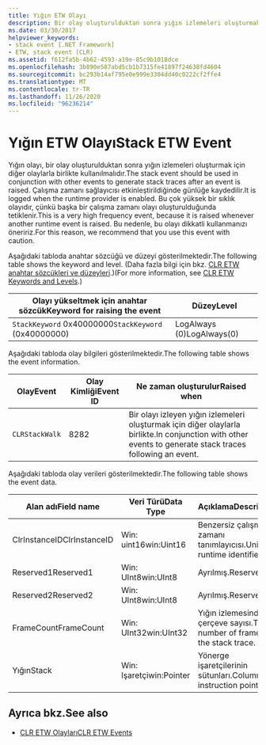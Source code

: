 ```yaml
---
title: Yığın ETW Olayı
description: Bir olay oluşturulduktan sonra yığın izlemeleri oluşturmak için diğer olaylarla birlikte kullanılması gereken Stack ETW olayı hakkında bilgi edinin.
ms.date: 03/30/2017
helpviewer_keywords:
- stack event [.NET Framework]
- ETW, stack event (CLR)
ms.assetid: f612fa5b-4b62-4593-a19e-85c9b1018dce
ms.openlocfilehash: 3b890e587abd5cb1b7315fe41897f24638fd4604
ms.sourcegitcommit: bc293b14af795e0e999e3304dd40c0222cf2ffe4
ms.translationtype: MT
ms.contentlocale: tr-TR
ms.lasthandoff: 11/26/2020
ms.locfileid: "96236214"
---
```

# <a name="stack-etw-event"></a><span data-ttu-id="75f06-103">Yığın ETW Olayı</span><span class="sxs-lookup"><span data-stu-id="75f06-103">Stack ETW Event</span></span>

<span data-ttu-id="75f06-104">Yığın olayı, bir olay oluşturulduktan sonra yığın izlemeleri oluşturmak için diğer olaylarla birlikte kullanılmalıdır.</span><span class="sxs-lookup"><span data-stu-id="75f06-104">The stack event should be used in conjunction with other events to generate stack traces after an event is raised.</span></span> <span data-ttu-id="75f06-105">Çalışma zamanı sağlayıcısı etkinleştirildiğinde günlüğe kaydedilir.</span><span class="sxs-lookup"><span data-stu-id="75f06-105">It is logged when the runtime provider is enabled.</span></span> <span data-ttu-id="75f06-106">Bu çok yüksek bir sıklık olayıdır, çünkü başka bir çalışma zamanı olayı oluşturulduğunda tetiklenir.</span><span class="sxs-lookup"><span data-stu-id="75f06-106">This is a very high frequency event, because it is raised whenever another runtime event is raised.</span></span> <span data-ttu-id="75f06-107">Bu nedenle, bu olayı dikkatli kullanmanızı öneririz.</span><span class="sxs-lookup"><span data-stu-id="75f06-107">For this reason, we recommend that you use this event with caution.</span></span>  
  
 <span data-ttu-id="75f06-108">Aşağıdaki tabloda anahtar sözcüğü ve düzeyi gösterilmektedir.</span><span class="sxs-lookup"><span data-stu-id="75f06-108">The following table shows the keyword and level.</span></span> <span data-ttu-id="75f06-109">(Daha fazla bilgi için bkz. [CLR ETW anahtar sözcükleri ve düzeyleri](clr-etw-keywords-and-levels.md).)</span><span class="sxs-lookup"><span data-stu-id="75f06-109">(For more information, see [CLR ETW Keywords and Levels](clr-etw-keywords-and-levels.md).)</span></span>  
  
|<span data-ttu-id="75f06-110">Olayı yükseltmek için anahtar sözcük</span><span class="sxs-lookup"><span data-stu-id="75f06-110">Keyword for raising the event</span></span>|<span data-ttu-id="75f06-111">Düzey</span><span class="sxs-lookup"><span data-stu-id="75f06-111">Level</span></span>|  
|-----------------------------------|-----------|  
|<span data-ttu-id="75f06-112">`StackKeyword` 0x40000000</span><span class="sxs-lookup"><span data-stu-id="75f06-112">`StackKeyword` (0x40000000)</span></span>|<span data-ttu-id="75f06-113">LogAlways (0)</span><span class="sxs-lookup"><span data-stu-id="75f06-113">LogAlways(0)</span></span>|  
  
 <span data-ttu-id="75f06-114">Aşağıdaki tabloda olay bilgileri gösterilmektedir.</span><span class="sxs-lookup"><span data-stu-id="75f06-114">The following table shows the event information.</span></span>  
  
|<span data-ttu-id="75f06-115">Olay</span><span class="sxs-lookup"><span data-stu-id="75f06-115">Event</span></span>|<span data-ttu-id="75f06-116">Olay Kimliği</span><span class="sxs-lookup"><span data-stu-id="75f06-116">Event ID</span></span>|<span data-ttu-id="75f06-117">Ne zaman oluşturulur</span><span class="sxs-lookup"><span data-stu-id="75f06-117">Raised when</span></span>|  
|-----------|--------------|-----------------|  
|`CLRStackWalk`|<span data-ttu-id="75f06-118">82</span><span class="sxs-lookup"><span data-stu-id="75f06-118">82</span></span>|<span data-ttu-id="75f06-119">Bir olayı izleyen yığın izlemeleri oluşturmak için diğer olaylarla birlikte.</span><span class="sxs-lookup"><span data-stu-id="75f06-119">In conjunction with other events to generate stack traces following an event.</span></span>|  
  
 <span data-ttu-id="75f06-120">Aşağıdaki tabloda olay verileri gösterilmektedir.</span><span class="sxs-lookup"><span data-stu-id="75f06-120">The following table shows the event data.</span></span>  
  
|<span data-ttu-id="75f06-121">Alan adı</span><span class="sxs-lookup"><span data-stu-id="75f06-121">Field name</span></span>|<span data-ttu-id="75f06-122">Veri Türü</span><span class="sxs-lookup"><span data-stu-id="75f06-122">Data Type</span></span>|<span data-ttu-id="75f06-123">Açıklama</span><span class="sxs-lookup"><span data-stu-id="75f06-123">Description</span></span>|  
|----------------|---------------|-----------------|  
|<span data-ttu-id="75f06-124">ClrInstanceID</span><span class="sxs-lookup"><span data-stu-id="75f06-124">ClrInstanceID</span></span>|<span data-ttu-id="75f06-125">Win: uint16</span><span class="sxs-lookup"><span data-stu-id="75f06-125">win:Uint16</span></span>|<span data-ttu-id="75f06-126">Benzersiz çalışma zamanı tanımlayıcısı.</span><span class="sxs-lookup"><span data-stu-id="75f06-126">Unique runtime identifier.</span></span>|  
|<span data-ttu-id="75f06-127">Reserved1</span><span class="sxs-lookup"><span data-stu-id="75f06-127">Reserved1</span></span>|<span data-ttu-id="75f06-128">Win: UInt8</span><span class="sxs-lookup"><span data-stu-id="75f06-128">win:UInt8</span></span>|<span data-ttu-id="75f06-129">Ayrılmış.</span><span class="sxs-lookup"><span data-stu-id="75f06-129">Reserved.</span></span>|  
|<span data-ttu-id="75f06-130">Reserved2</span><span class="sxs-lookup"><span data-stu-id="75f06-130">Reserved2</span></span>|<span data-ttu-id="75f06-131">Win: UInt8</span><span class="sxs-lookup"><span data-stu-id="75f06-131">win:UInt8</span></span>|<span data-ttu-id="75f06-132">Ayrılmış.</span><span class="sxs-lookup"><span data-stu-id="75f06-132">Reserved.</span></span>|  
|<span data-ttu-id="75f06-133">FrameCount</span><span class="sxs-lookup"><span data-stu-id="75f06-133">FrameCount</span></span>|<span data-ttu-id="75f06-134">Win: UInt32</span><span class="sxs-lookup"><span data-stu-id="75f06-134">win:UInt32</span></span>|<span data-ttu-id="75f06-135">Yığın izlemesinde çerçeve sayısı.</span><span class="sxs-lookup"><span data-stu-id="75f06-135">The number of frames in the stack trace.</span></span>|  
|<span data-ttu-id="75f06-136">Yığın</span><span class="sxs-lookup"><span data-stu-id="75f06-136">Stack</span></span>|<span data-ttu-id="75f06-137">Win: Işaretçi</span><span class="sxs-lookup"><span data-stu-id="75f06-137">win:Pointer</span></span>|<span data-ttu-id="75f06-138">Yönerge işaretçilerinin sütunları.</span><span class="sxs-lookup"><span data-stu-id="75f06-138">Columns of instruction pointers.</span></span>|  
  
## <a name="see-also"></a><span data-ttu-id="75f06-139">Ayrıca bkz.</span><span class="sxs-lookup"><span data-stu-id="75f06-139">See also</span></span>

- [<span data-ttu-id="75f06-140">CLR ETW Olayları</span><span class="sxs-lookup"><span data-stu-id="75f06-140">CLR ETW Events</span></span>](clr-etw-events.md)
